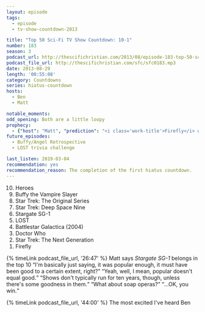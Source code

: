 ```yaml
---
layout: episode
tags:
  - episode
  - tv-show-countdown-2013

title: "Top 50 Sci-Fi TV Show Countdown: 10-1"
number: 183
season: 3
podcast_url: http://thescifichristian.com/2013/08/episode-183-top-50-sci-fi-tv-show-countdown-10-1/
podcast_file_url: http://thescifichristian.com/sfc/sfc0183.mp3
date: 2013-08-29
length: '00:55:08'
category: Countdowns
series: hiatus-countdown
hosts:
  - Ben
  - Matt

notable_moments:
odd_opening: Both are a little loopy
prophecy: 
  - {"host": "Matt", "prediction": "<i class='work-title'>Firefly</i> will return in his lifetime, same characters, not a reboot", "veracity": false, "comments": ""}
future_episodes:
  - Buffy/Angel Retrospective 
  - LOST trivia challenge

last_listen: 2019-03-04
recommendation: yes
recommendation_reason: The completion of the first hiatus countdown.
---
```

<ol>
<li value="10">Heroes
<li value="9">Buffy the Vampire Slayer 
<li value="8">Star Trek: The Original Series
<li value="7">Star Trek: Deep Space Nine
<li value="6">Stargate SG-1
<li value="5">LOST
<li value="4">Battlestar Galactica (2004)
<li value="3">Doctor Who
<li value="2">Star Trek: The Next Generation
<li value="1">Firefly
</ol>

<div class="quote">
  {% timeLink podcast_file_url, '26:47' %}
  <span class="quote-context is-size-6">Matt says <i class="work-title">Stargate SG-1</i> belongs in the top 10</span>
  <q class="matt">I'm basically just saying, it was popular enough, it must have been good to a certain extent, right?</q>
  <q class="ben">Yeah, well, I mean, popular doesn't equal good.</q>
  <q class="matt">Shows don't typically run for ten years, though, unless there's some goodness in them.</q>
  <q class="ben">What about soap operas?</q>
  <q class="matt">...OK, you win.</q>
</div>

{% timeLink podcast_file_url, '44:00' %} The most excited I've heard Ben 